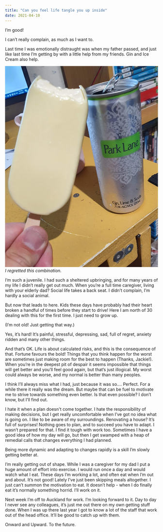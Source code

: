 ```yaml
---
title: "Can you feel life tangle you up inside"
date: 2021-04-10
---
```


I’m good!

I can’t really complain, as much as I want to.

Last time I was emotionally distraught was when my father passed, and just like last time I’m getting by with a little help from my friends. Gin and Ice Cream also help.

![Gin.](../../assets/images/blog/gin.jpg)
_I regretted this combination._

I’m such a juvenile. I had such a sheltered upbringing, and for many years of my life I didn’t really get out much. When you’re a full time caregiver, living with your elderly dad? Social life takes a back seat. I didn’t complain, I’m hardly a social animal.

But now that leads to here. Kids these days have probably had their heart broken a handful of times before they start to drive! Here I am north of 30 dealing with this for the first time. I just need to grow up.

(I’m not old! Just getting that way.)

Yes, it’s hard! It’s painful, stressful, depressing, sad, full of regret, anxiety ridden and many other things.

And that’s OK. Life is about calculated risks, and this is the consequence of that. Fortune favours the bold! Things that you think happen for the worst are sometimes just making room for the best to happen (Thanks, Jackie!). When you’re in the deepest pit of despair it seems impossible that things will get better and you’ll feel good again, but that’s just illogical. My worst could always be worse, and my normal is better than many peoples.

I think I’ll always miss what I had, just because it was so…. Perfect. For a while there it really was the dream. But maybe that can be fuel to motivate me to strive towards something even better. Is that even possible? I don’t know, but I’ll find out.

I hate it when a plan doesn't come together. I hate the responsibility of making decisions, but I get really uncomfortable when I’ve got no idea what is going on. I like to be aware of my surroundings. Renovating a house? It’s full of surprises! Nothing goes to plan, and to succeed you have to adapt. I wasn’t prepared for that. I find it tough with work too. Sometimes I have a good idea of how my day will go, but then I get swamped with a heap of remedial calls that changes everything I had planned.

Being more dynamic and adapting to changes rapidly is a skill I’m slowly getting better at.

I’m really getting out of shape. While I was a caregiver for my dad I put a huge amount of effort into exercise. I would run once a day and would watch what I eat. These days I’m working a lot, and often eat when I’m out and about. It’s not good! Lately I’ve just been skipping meals altogether. I just can’t summon the motivation to eat. It doesn’t help - when I do finally eat it’s normally something horrid. I’ll work on it.

Next week I’m off to Auckland for work. I’m looking forward to it. Day to day I never see any colleagues, it’s just me out there on my own getting stuff done. When I was up there last year I got to know a lot of the staff that work out of the head office. It’ll be good to catch up with them.

Onward and Upward. To the future.
